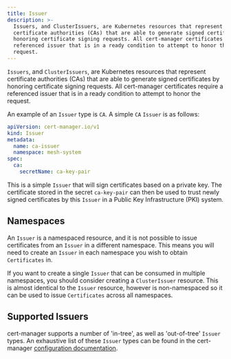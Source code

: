 ```yaml
---
title: Issuer
description: >-
  Issuers, and ClusterIssuers, are Kubernetes resources that represent
  certificate authorities (CAs) that are able to generate signed certificates by
  honoring certificate signing requests. All cert-manager certificates require a
  referenced issuer that is in a ready condition to attempt to honor the
  request.
---
```


`Issuers`, and `ClusterIssuers`, are Kubernetes resources that represent
certificate authorities (CAs) that are able to generate signed certificates by
honoring certificate signing requests. All cert-manager certificates require a
referenced issuer that is in a ready condition to attempt to honor the request.

An example of an `Issuer` type is `CA`. A simple `CA` `Issuer` is as follows:

```yaml
apiVersion: cert-manager.io/v1
kind: Issuer
metadata:
  name: ca-issuer
  namespace: mesh-system
spec:
  ca:
    secretName: ca-key-pair
```

This is a simple `Issuer` that will sign certificates based on a private key.
The certificate stored in the secret `ca-key-pair` can then be used to trust
newly signed certificates by this `Issuer` in a Public Key Infrastructure (PKI)
system.

## Namespaces

An `Issuer` is a namespaced resource, and it is not possible to issue
certificates from an `Issuer` in a different namespace. This means you will need
to create an `Issuer` in each namespace you wish to obtain `Certificates` in.

If you want to create a single `Issuer` that can be consumed in multiple
namespaces, you should consider creating a `ClusterIssuer` resource. This is
almost identical to the `Issuer` resource, however is non-namespaced so it can
be used to issue `Certificates` across all namespaces.

## Supported Issuers

cert-manager supports a number of 'in-tree', as well as 'out-of-tree' `Issuer`
types. An exhaustive list of these `Issuer` types can be found in the
cert-manager [configuration documentation](../configuration/README.md).
